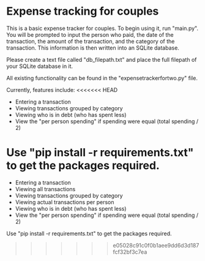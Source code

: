# Expense tracking for couples

This is a basic expense tracker for couples. To begin using it, run "main.py". You will be prompted to input the person who paid, the date of the transaction, the amount of the transaction, and the category of the transaction. This information is then written into an SQLite database. 

Please create a text file called "db_filepath.txt" and place the full filepath of your SQLite database in it.

All existing functionality can be found in the "expensetrackerfortwo.py" file.

Currently, features include:
<<<<<<< HEAD

- Entering a transaction
- Viewing transactions grouped by category
- Viewing who is in debt (who has spent less)
- View the "per person spending" if spending were equal (total spending / 2)

Use "pip install -r requirements.txt" to get the packages required.
=======
- Entering a transaction
- Viewing all transactions
- Viewing transactions grouped by category
- Viewing actual transactions per person
- Viewing who is in debt (who has spent less)
- View the "per person spending" if spending were equal (total spending / 2)

Use "pip install -r requirements.txt" to get the packages required.
>>>>>>> e05028c91c0f0b1aee9dd6d3d187fcf32bf3c7ea
